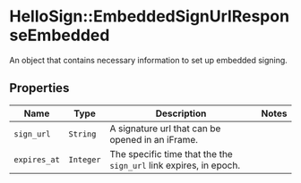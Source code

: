 # HelloSign::EmbeddedSignUrlResponseEmbedded

An object that contains necessary information to set up embedded signing.

## Properties

| Name | Type | Description | Notes |
| ---- | ---- | ----------- | ----- |
| `sign_url` | ```String``` |  A signature url that can be opened in an iFrame.  |  |
| `expires_at` | ```Integer``` |  The specific time that the the `sign_url` link expires, in epoch.  |  |

